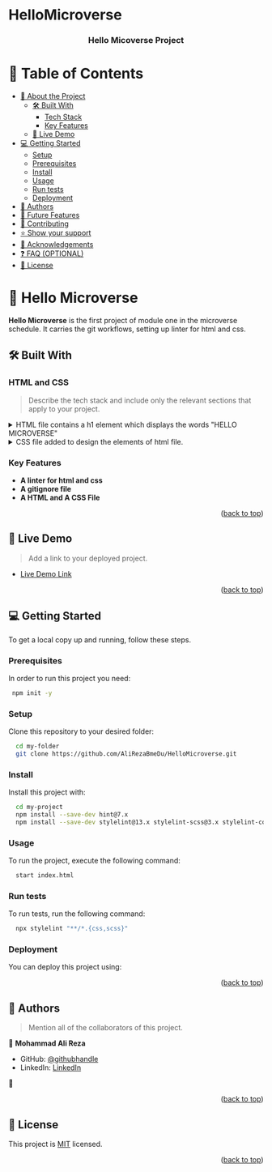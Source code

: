 # HelloMicroverse
<a name="readme-top"></a>

<div align="center">

  <h3><b>Hello Micoverse Project</b></h3>

</div>

<!-- TABLE OF CONTENTS -->

# 📗 Table of Contents

- [📖 About the Project](#about-project)
  - [🛠 Built With](#built-with)
    - [Tech Stack](#tech-stack)
    - [Key Features](#key-features)
  - [🚀 Live Demo](#live-demo)
- [💻 Getting Started](#getting-started)
  - [Setup](#setup)
  - [Prerequisites](#prerequisites)
  - [Install](#install)
  - [Usage](#usage)
  - [Run tests](#run-tests)
  - [Deployment](#deployment)
- [👥 Authors](#authors)
- [🔭 Future Features](#future-features)
- [🤝 Contributing](#contributing)
- [⭐️ Show your support](#support)
- [🙏 Acknowledgements](#acknowledgements)
- [❓ FAQ (OPTIONAL)](#faq)
- [📝 License](#license)

<!-- PROJECT DESCRIPTION -->

# 📖 Hello Microverse<a name="about-project"></a>


**Hello Microverse** is the first project of module one in the microverse schedule. It carries the git workflows, setting up linter for html and css.

## 🛠 Built With <a name="built-with"></a>

### HTML and CSS <a name="html"></a>

> Describe the tech stack and include only the relevant sections that apply to your project.

<details>
  <summary>HTML file contains a h1 element which displays the words "HELLO MICROVERSE"</summary>
</details>

<details>
  <summary>CSS file added to design the elements of html file.</summary>
</details>
<!-- Features -->

### Key Features <a name="key-features"></a>

- **A linter for html and css**
- **A gitignore file**
- **A HTML and A CSS File**


<p align="right">(<a href="#readme-top">back to top</a>)</p>

<!-- LIVE DEMO -->

## 🚀 Live Demo <a name="live-demo"></a>

> Add a link to your deployed project.

- [Live Demo Link](https://google.com)

<p align="right">(<a href="#readme-top">back to top</a>)</p>

<!-- GETTING STARTED -->

## 💻 Getting Started <a name="getting-started"></a>

To get a local copy up and running, follow these steps.

### Prerequisites

In order to run this project you need:

<!--
Example command:

```sh
 gem install rails
```
 -->
 ```sh
  npm init -y
```

### Setup

Clone this repository to your desired folder:

```sh
  cd my-folder
  git clone https://github.com/AliRezaBmeDu/HelloMicroverse.git
```
<!--
Example commands:

```sh
  cd my-folder
  git clone git@github.com:myaccount/my-project.git
```
--->

### Install

Install this project with:

<!--
Example command:

```sh
  cd my-project
  gem install
```
--->
```sh
  cd my-project
  npm install --save-dev hint@7.x
  npm install --save-dev stylelint@13.x stylelint-scss@3.x stylelint-config-standard@21.x stylelint-csstree-validator@1.x
```

### Usage

To run the project, execute the following command:

```sh
  start index.html
```
<!--
Example command:

```sh
  rails server
```
--->

### Run tests

To run tests, run the following command:

```sh
  npx stylelint "**/*.{css,scss}"
```
<!--
Example command:

```sh
  start index.html
```
--->

### Deployment

You can deploy this project using:

<!--
Example:

```sh

```
 -->

<p align="right">(<a href="#readme-top">back to top</a>)</p>



<!-- AUTHORS -->

## 👥 Authors <a name="authors"></a>

> Mention all of the collaborators of this project.

👤 **Mohammad Ali Reza**

- GitHub: [@githubhandle](https://github.com/AliRezaBmeDu)
- LinkedIn: [LinkedIn](https://www.linkedin.com/in/mohammad-ali-reza-389717102)

👤

<p align="right">(<a href="#readme-top">back to top</a>)</p>


<!-- LICENSE -->

## 📝 License <a name="license"></a>

This project is [MIT](https://choosealicense.com/licenses/mit/) licensed.

<p align="right">(<a href="#readme-top">back to top</a>)</p>